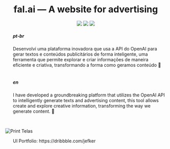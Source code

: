 <h1 align="center"> fal.ai — A website for advertising </h1>
<p align="center">
    <img src="https://img.shields.io/badge/Angular%20-%23F7DF1E.svg?&style=for-the-badge&color=DD0031" />
    <img src="https://img.shields.io/badge/Primeng%20-%23F7DF1E.svg?&style=for-the-badge&color=DD0031" />
    <img src="https://img.shields.io/badge/Open_AI%20-%23F7DF1E.svg?&style=for-the-badge&color=000000" />
</p>


<ol>
    <h5>pt-br</h5>
    <p>Desenvolvi uma plataforma inovadora que usa a API do OpenAI para gerar textos e conteúdos publicitários de forma inteligente, uma ferramenta que permite explorar e criar informações de maneira eficiente e criativa, transformando a forma como geramos conteúdo 🚀
<br>
<br>
  <h5>en</h5>
I have developed a groundbreaking platform that utilizes the OpenAI API to intelligently generate texts and advertising content, this tool allows create and explore creative information, transforming the way we generate content. 🚀
    </p>
</ol>

<br>

![Print Telas](https://github.com/jefker/falai/assets/64321545/17a30849-ce4c-4dfd-9f5e-0381c3d5fb70)

<ol>
    <p>UI Portfolio: https://dribbble.com/jefker</p>
</ol>
